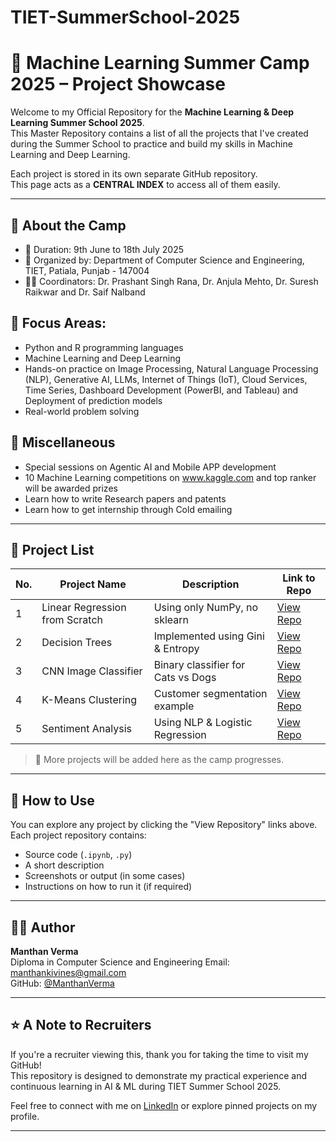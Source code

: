 # TIET-SummerSchool-2025
# 🌟 Machine Learning Summer Camp 2025 – Project Showcase

Welcome to my Official Repository for the **Machine Learning & Deep Learning Summer School 2025**.  
This Master Repository contains a list of all the projects that I've created during the Summer School to practice and build my skills in Machine Learning and Deep Learning.

Each project is stored in its own separate GitHub repository.  
This page acts as a **CENTRAL INDEX** to access all of them easily.

---

## 📌 About the Camp

- 📅 Duration: 9th June to 18th July 2025
- 🏫 Organized by: Department of Computer Science and Engineering, TIET, Patiala, Punjab - 147004
- 🧑‍🏫 Coordinators: Dr. Prashant Singh Rana, Dr. Anjula Mehto, Dr. Suresh Raikwar and Dr. Saif Nalband

## 🧠 Focus Areas:
  - Python and R programming languages 
  - Machine Learning and Deep Learning
  - Hands-on practice on Image Processing, Natural Language Processing (NLP), Generative AI, LLMs, Internet of Things (IoT), Cloud Services, Time Series, Dashboard Development (PowerBI, and Tableau) and Deployment of prediction models
  - Real-world problem solving

## 👀 Miscellaneous

- Special sessions on Agentic AI and Mobile APP development
- 10 Machine Learning competitions on www.kaggle.com and top ranker will be awarded prizes
- Learn how to write Research papers and patents
- Learn how to get internship through Cold emailing
  
---

## 📂 Project List

| No. | Project Name                           | Description                              | Link to Repo |
|-----|----------------------------------------|------------------------------------------|--------------|
| 1   | Linear Regression from Scratch         | Using only NumPy, no sklearn             | [View Repo](https://github.com/yourusername/mlcamp-01-linear-regression) |
| 2   | Decision Trees                         | Implemented using Gini & Entropy         | [View Repo](https://github.com/yourusername/mlcamp-02-decision-tree) |
| 3   | CNN Image Classifier                   | Binary classifier for Cats vs Dogs       | [View Repo](https://github.com/yourusername/mlcamp-03-cnn-classifier) |
| 4   | K-Means Clustering                     | Customer segmentation example            | [View Repo](https://github.com/yourusername/mlcamp-04-kmeans-clustering) |
| 5   | Sentiment Analysis                     | Using NLP & Logistic Regression          | [View Repo](https://github.com/yourusername/mlcamp-05-sentiment-analysis) |

> 🔄 More projects will be added here as the camp progresses.

---

## 🚀 How to Use

You can explore any project by clicking the "View Repository" links above.  
Each project repository contains:
- Source code (`.ipynb`, `.py`)
- A short description
- Screenshots or output (in some cases)
- Instructions on how to run it (if required)

---

## 🧑‍💻 Author

**Manthan Verma**  
Diploma in Computer Science and Engineering 
Email: manthankivines@gmail.com  
GitHub: [@ManthanVerma](https://github.com/manthanverma7)

---

## ⭐ A Note to Recruiters

If you're a recruiter viewing this, thank you for taking the time to visit my GitHub!  
This repository is designed to demonstrate my practical experience and continuous learning in AI & ML during TIET Summer School 2025.

Feel free to connect with me on [LinkedIn](www.linkedin.com/in/manthanverma) or explore pinned projects on my profile.

---
